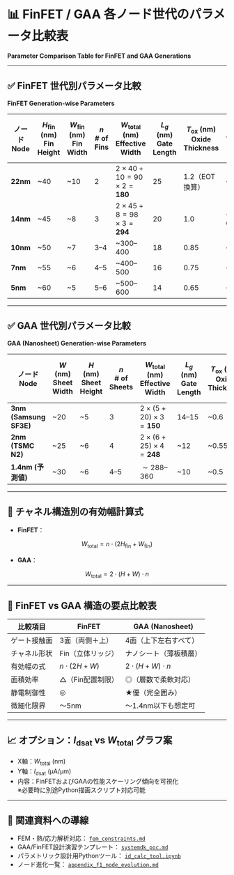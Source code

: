 # 📊 FinFET / GAA 各ノード世代のパラメータ比較表  
**Parameter Comparison Table for FinFET and GAA Generations**

---

## ✅ FinFET 世代別パラメータ比較  
**FinFET Generation-wise Parameters**

| ノード<br>Node | $H_{\mathrm{fin}}$ (nm)<br>Fin Height | $W_{\mathrm{fin}}$ (nm)<br>Fin Width | $n$<br># of Fins | $W_{\mathrm{total}}$ (nm)<br>Effective Width | $L_g$ (nm)<br>Gate Length | $T_{\mathrm{ox}}$ (nm)<br>Oxide Thickness | $V_{\mathrm{th}}$ (V)<br>Threshold Voltage | $I_{\mathrm{dlin}}$ (μA/μm)<br>Linear Current | $I_{\mathrm{dsat}}$ (μA/μm)<br>Saturation Current | $I_{\mathrm{off}}$ (nA/μm)<br>Leakage | $I_{\mathrm{cutoff}}$ (nA)<br>Cutoff Current | $B_{V\mathrm{ds}}$ (V)<br>Breakdown Voltage |
|---------------|------------------------|----------------------|------------|-----------------------------------|----------------------|----------------------------|------------------------------|-------------------------------|--------------------------------|------------------------------|--------------------------------|------------------------------|
| **22nm**      | ~40                   | ~10                 | 2          | $2 \times 40 + 10 = 90 \times 2 = \mathbf{180}$ | 25                   | 1.2（EOT換算）            | ~0.4–0.5                    | ~500                         | ~1000                         | ~10                         | ~100                          | ~2.0                         |
| **14nm**      | ~45                   | ~8                  | 3          | $2 \times 45 + 8 = 98 \times 3 = \mathbf{294}$ | 20                   | 1.0                       | ~0.35–0.45                  | ~550                         | ~1100                         | ~5                          | ~50                           | ~1.8                         |
| **10nm**      | ~50                   | ~7                  | 3–4        | ~300–400                         | 18                   | 0.85                      | ~0.3–0.4                    | ~600                         | ~1200                         | ~1–2                        | ~10–20                        | ~1.6                         |
| **7nm**       | ~55                   | ~6                  | 4–5        | ~400–500                         | 16                   | 0.75                      | ~0.3                        | ~650                         | ~1300                         | <1                          | ~5                            | ~1.5                         |
| **5nm**       | ~60                   | ~5                  | 5–6        | ~500–600                         | 14                   | 0.65                      | ~0.25–0.3                   | ~700                         | ~1400                         | <0.5                        | ~1–2                          | ~1.3                         |

---

## ✅ GAA 世代別パラメータ比較  
**GAA (Nanosheet) Generation-wise Parameters**

| ノード<br>Node | $W$ (nm)<br>Sheet Width | $H$ (nm)<br>Sheet Height | $n$<br># of Sheets | $W_{\mathrm{total}}$ (nm)<br>Effective Width | $L_g$ (nm)<br>Gate Length | $T_{\mathrm{ox}}$ (nm)<br>Oxide Thickness | $V_{\mathrm{th}}$ (V)<br>Threshold Voltage | $I_{\mathrm{dlin}}$ (μA/μm)<br>Linear Current | $I_{\mathrm{dsat}}$ (μA/μm)<br>Saturation Current | $I_{\mathrm{off}}$ (nA/μm)<br>Leakage | $I_{\mathrm{cutoff}}$ (nA)<br>Cutoff Current | $B_{V\mathrm{ds}}$ (V)<br>Breakdown Voltage |
|------------------------|------------------|-------------------|----------------|------------------------------------|----------------------|----------------------------|------------------------------|-------------------------------|--------------------------------|------------------------------|--------------------------------|------------------------------|
| **3nm (Samsung SF3E)** | ~20             | ~5                | 3              | $2 \times (5 + 20) \times 3 = \mathbf{150}$ | 14–15                | ~0.6                      | ~0.25                       | ~700                         | ~1400                         | <1                          | ~5                            | ~1.3                         |
| **2nm (TSMC N2)**       | ~25             | ~6                | 4              | $2 \times (6 + 25) \times 4 = \mathbf{248}$ | ~12                  | ~0.55                     | ~0.23                       | ~750                         | ~1500                         | <0.5                        | ~2                            | ~1.2                         |
| **1.4nm (予測値)**       | ~30             | ~6                | 4–5            | $\sim 288$–$360$                     | ~10                  | ~0.5                      | ~0.20                       | ~800                         | ~1600                         | <0.3                        | ~1                            | ~1.1                         |

---

## 🧠 チャネル構造別の有効幅計算式  

- **FinFET**：

$$
W_{\mathrm{total}} = n \cdot (2H_{\mathrm{fin}} + W_{\mathrm{fin}})
$$

- **GAA**：

$$
W_{\mathrm{total}} = 2 \cdot (H + W) \cdot n
$$

---

## 🧩 FinFET vs GAA 構造の要点比較表

| 比較項目 | FinFET | GAA (Nanosheet) |
|----------|--------|------------------|
| ゲート接触面 | 3面（両側＋上） | 4面（上下左右すべて） |
| チャネル形状 | Fin（立体リッジ） | ナノシート（薄板積層） |
| 有効幅の式 | $n \cdot (2H + W)$ | $2 \cdot (H + W) \cdot n$ |
| 面積効率 | △（Fin配置制限） | ◎（層数で柔軟対応） |
| 静電制御性 | ◎ | ★優（完全囲み） |
| 微細化限界 | ～5nm | ～1.4nm以下も想定可 |

---

## 📈 オプション：$I_{\mathrm{dsat}}$ vs $W_{\mathrm{total}}$ グラフ案

- X軸：$W_{\mathrm{total}}$ (nm)
- Y軸：$I_{\mathrm{dsat}}$ (μA/μm)
- 内容：FinFETおよびGAAの性能スケーリング傾向を可視化  
※必要時に別途Python描画スクリプト対応可能

---

## 📘 関連資料への導線

- FEM・熱/応力解析対応： [`fem_constraints.md`](fem_constraints.md)
- GAA/FinFET設計演習テンプレート： [`systemdk_poc.md`](systemdk_poc.md)
- パラメトリック設計用Pythonツール： [`id_calc_tool.ipynb`](id_calc_tool.ipynb)
- ノード進化一覧： [`appendix_f1_node_evolution.md`](appendix_f1_node_evolution.md)
